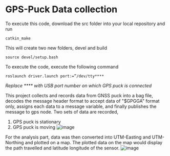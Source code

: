# GPS-Puck Data collection

To execute this code, download the src folder into your local repository and run
```
catkin_make
```
This will create two new folders, devel and build
```
source devel/setup.bash
```
To execute the code, execute the following command
```
roslaunch driver.launch port:=”/dev/tty****
```
*Replace **** with USB port number on which GPS puck is connected*

This project collects and records data from GNSS puck into a bag file, decodes the message header format to accept data of "$GPGGA" format only, assigns each data to a message variable, and finally publishes the message to gps node. 
Two sets of data are recorded,
1. GPS puck is stationary
2. GPS puck is moving
![image](https://github.com/aayush-sanghvi/robotics-sensing-and-navigation/assets/168468569/fc3a4b9c-0a3f-4d6c-ab09-692da61136fc)

For the analysis part, data was then converted into UTM-Easting and UTM-Northing and plotted on a map. The plotted data on the map would display the path travelled and latitude longitude of the sensor.
![image](https://github.com/aayush-sanghvi/robotics-sensing-and-navigation/assets/168468569/2a6cba78-5061-44e1-995b-9e9542531702)
